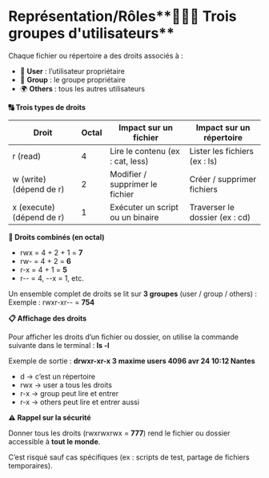 # Représentation/Rôles**🧑‍🤝‍🧑 Trois groupes d'utilisateurs**

Chaque fichier ou répertoire a des droits associés à :

- 👤 **User** : l’utilisateur propriétaire
- 👥 **Group** : le groupe propriétaire
- 🌍 **Others** : tous les autres utilisateurs



**🔠 Trois types de droits**

| **Droit** | **Octal** | **Impact sur un fichier** | **Impact sur un répertoire** |
|----|----|----|----|
| r (read) | 4 | Lire le contenu (ex : cat, less) | Lister les fichiers (ex : ls) |
| w (write) (dépend de r) | 2 | Modifier / supprimer le fichier | Créer / supprimer fichiers |
| x (execute) (dépend de r) | 1 | Exécuter un script ou un binaire | Traverser le dossier (ex : cd) |



**🧮 Droits combinés (en octal)**

- rwx = 4 + 2 + 1 = **7**
- rw- = 4 + 2 = **6**
- r-x = 4 + 1 = **5**
- r-- = 4, --x = 1, etc.

Un ensemble complet de droits se lit sur **3 groupes** (user / group / others) : Exemple : rwxr-xr-- = **754**



**📋 Affichage des droits**

Pour afficher les droits d’un fichier ou dossier, on utilise la commande suivante dans le terminal : **ls -l**

Exemple de sortie : **drwxr-xr-x 3 maxime users 4096 avr 24 10:12 Nantes**

- d → c’est un répertoire
- rwx → user a tous les droits
- r-x → group peut lire et entrer
- r-x → others peut lire et entrer aussi



**⚠️ Rappel sur la sécurité**

Donner tous les droits (rwxrwxrwx = **777**) rend le fichier ou dossier accessible à **tout le monde**.

C’est risqué sauf cas spécifiques (ex : scripts de test, partage de fichiers temporaires).
